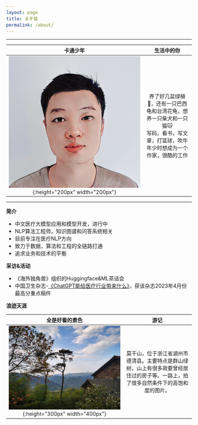 ```yaml
---
layout: page
title: 关于我
permalink: /about/
---
```


---

卡通少年|生活中的你
:-------------------------:|:-------------------------:
![me](https://github.com/zhpmatrix/zhpmatrix.github.io/raw/master/images/me.png){:height="200px" width="200px"}  |养了好几盆绿植🌳，还有一只巴西龟和台湾花龟，想养一只柴犬和一只猫🐱<br>写码，看书，写文章，打篮球，吹牛<br>年少时想成为一个作家，很酷的工作

---

**简介**

- 中文医疗大模型应用和模型开发，进行中
- NLP算法工程师，知识图谱和问答系统相关
- 目前专注在医疗NLP方向
- 致力于数据，算法和工程的全链路打通
- 追求业务和技术的平衡

**采访&活动**

- 《海外独角兽》组织的Huggingface&ML茶话会
- 中国卫生杂志-[《ChatGPT能给医疗行业带来什么》](https://mp.weixin.qq.com/s/15z3AL2UQvARW1Sfh7yMQA)，获该杂志2023年4月份最高分重点稿件

**浪迹天涯**

全是好看的景色|游记
:-------------------------:|:-------------------------:
![PIC_01](https://github.com/zhpmatrix/zhpmatrix.github.io/raw/master/images/WechatIMG6103.jpeg){:height="300px" width="400px"}  |莫干山，位于浙江省湖州市德清县。主要特点是群山绿树，山上有很多政要曾经居住过的房子等。一路上，拍了很多自然条件下的高饱和度的图片。




